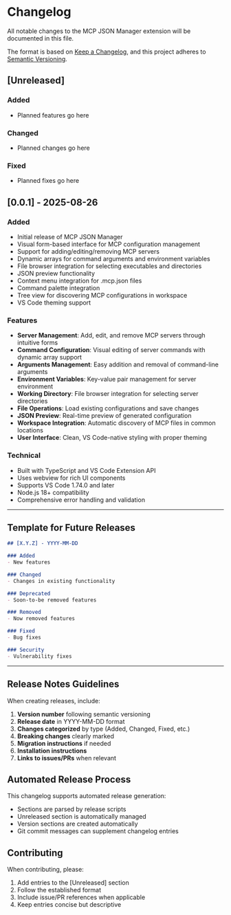 # Changelog

All notable changes to the MCP JSON Manager extension will be documented in this file.

The format is based on [Keep a Changelog](https://keepachangelog.com/en/1.0.0/),
and this project adheres to [Semantic Versioning](https://semver.org/spec/v2.0.0.html).

## [Unreleased]

### Added
- Planned features go here

### Changed
- Planned changes go here

### Fixed
- Planned fixes go here

## [0.0.1] - 2025-08-26

### Added
- Initial release of MCP JSON Manager
- Visual form-based interface for MCP configuration management
- Support for adding/editing/removing MCP servers
- Dynamic arrays for command arguments and environment variables
- File browser integration for selecting executables and directories
- JSON preview functionality
- Context menu integration for .mcp.json files
- Command palette integration
- Tree view for discovering MCP configurations in workspace
- VS Code theming support

### Features
- **Server Management**: Add, edit, and remove MCP servers through intuitive forms
- **Command Configuration**: Visual editing of server commands with dynamic array support
- **Arguments Management**: Easy addition and removal of command-line arguments
- **Environment Variables**: Key-value pair management for server environment
- **Working Directory**: File browser integration for selecting server directories
- **File Operations**: Load existing configurations and save changes
- **JSON Preview**: Real-time preview of generated configuration
- **Workspace Integration**: Automatic discovery of MCP files in common locations
- **User Interface**: Clean, VS Code-native styling with proper theming

### Technical
- Built with TypeScript and VS Code Extension API
- Uses webview for rich UI components
- Supports VS Code 1.74.0 and later
- Node.js 18+ compatibility
- Comprehensive error handling and validation

---

## Template for Future Releases

```markdown
## [X.Y.Z] - YYYY-MM-DD

### Added
- New features

### Changed  
- Changes in existing functionality

### Deprecated
- Soon-to-be removed features

### Removed
- Now removed features

### Fixed
- Bug fixes

### Security
- Vulnerability fixes
```

---

## Release Notes Guidelines

When creating releases, include:

1. **Version number** following semantic versioning
2. **Release date** in YYYY-MM-DD format
3. **Changes categorized** by type (Added, Changed, Fixed, etc.)
4. **Breaking changes** clearly marked
5. **Migration instructions** if needed
6. **Installation instructions**
7. **Links to issues/PRs** when relevant

## Automated Release Process

This changelog supports automated release generation:
- Sections are parsed by release scripts
- Unreleased section is automatically managed  
- Version sections are created automatically
- Git commit messages can supplement changelog entries

## Contributing

When contributing, please:
1. Add entries to the [Unreleased] section
2. Follow the established format
3. Include issue/PR references when applicable
4. Keep entries concise but descriptive